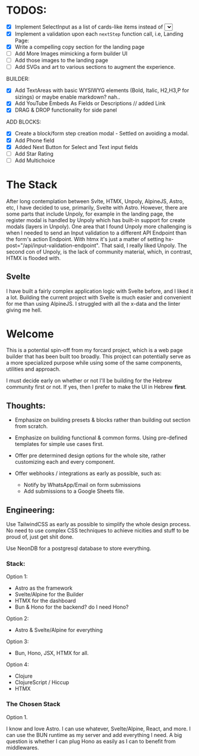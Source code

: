 # TODOS:
- [x] Implement SelectInput as a list of cards-like items instead of <select>
- [x] Implement a validation upon each ```nextStep``` function call, i.e,
Landing Page:
- [x] Write a compelling copy section for the landing page
- [ ] Add More Images mimicking a form builder UI
- [ ] Add those images to the landing page
- [ ] Add SVGs and art to various sections to augment the experience.

BUILDER:
- [x] Add TextAreas with basic WYSIWYG elements (Bold, Italic, H2,H3,P for sizings) or maybe enable markdown? nah..
- [x] Add YouTube Embeds As Fields or Descriptions // added Link
- [x] DRAG & DROP functionality for side panel

ADD BLOCKS:
- [x] Create a block/form step creation modal - Settled on avoiding a modal.
- [x] Add Phone field
- [x] Added Next Button for Select and Text input fields
- [ ] Add Star Rating
- [ ] Add Multichoice

# The Stack
After long contemplation between Svlte, HTMX, Unpoly, AlpineJS, Astro, etc,
I have decided to use, primarily, Svelte with Astro. However, there are
some parts that include Unpoly, for example in the landing page, the
register modal is handled by Unpoly which has built-in support for
create modals (layers in Unpoly). One area that I found Unpoly more
challenging is when I needed to send an Input validation to a different
API Endpoint than the form's action Endpoint. With htmx it's just
a matter of setting hx-post="/api/input-validation-endpoint". That said,
I really liked Unpoly. The second con of Unpoly, is the lack of
community material, which, in contrast, HTMX is flooded with.

## Svelte
I have built a fairly complex application logic with Svelte before, and
I liked it a lot. Building the current project with Svelte is much
easier and convenient for me than using AlpineJS. I struggled with all
the x-data and the linter giving me hell.

# Welcome
This is a potential spin-off from my forcard project, which is a web
page builder that has been built too broadly. This project can
potentially serve as a more specialized purpose while using some of the
same components, utilities and approach.

I must decide early on whether or not I'll be building for the Hebrew
community first or not. If yes, then I prefer to make the UI in Hebrew
**first**.

## Thoughts:

- Emphasize on building presets & blocks rather than building out
    section from scratch.
- Emphasize on building functional & common forms. Using pre-defined
    templates for simple use cases first.
- Offer pre determined design options for the whole site, rather
    customizing each and every component.

- Offer webhooks / integrations as early as possible, such as:
    - Notify by WhatsApp/Email on form submissions
    - Add submissions to a Google Sheets file.

## Engineering:
Use TailwindCSS as early as possible to simplify the whole design
process. No need to use complex CSS techniques to achieve nicities and
stuff to be proud of, just get shit done.

Use NeonDB for a postgresql database to store everything.

### Stack:

Option 1:
- Astro as the framework
- Svelte/Alpine for the Builder
- HTMX for the dashboard
- Bun & Hono for the backend? do I need Hono?

Option 2:
- Astro & Svelte/Alpine for everything

Option 3:
- Bun, Hono, JSX, HTMX for all.

Option 4:
- Clojure
- ClojureScript / Hiccup
- HTMX

### The Chosen Stack

Option 1.

I know and love Astro. 
I can use whatever, Svelte/Alpine, React, and more.
I can use the BUN runtime as my server and add everything I need. A big
question is whether I can plug Hono as easily as I can to benefit from
middlewares.